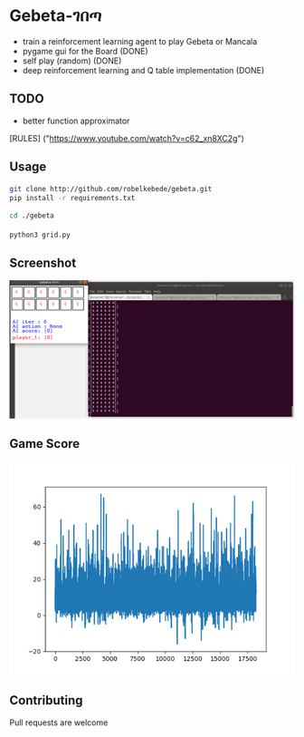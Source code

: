 
# Gebeta-ገበጣ

* train a reinforcement learning agent to play Gebeta or Mancala
* pygame gui for the Board (DONE)
* self play (random) (DONE)
* deep reinforcement learning and Q table implementation (DONE)


## TODO

* better function approximator


[RULES] ("https://www.youtube.com/watch?v=c62_xn8XC2g")


## Usage

```bash 
git clone http://github.com/robelkebede/gebeta.git
pip install -r requirements.txt
```


```bash 
cd ./gebeta	

python3 grid.py

```

## Screenshot
![Alt text](./screenshot.png?raw=true "game")



## Game Score
![Alt text](./score.png?raw=true "Score")

## Contributing

Pull requests are welcome


